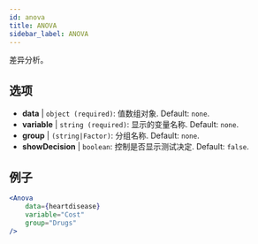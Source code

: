 ```yaml
---
id: anova
title: ANOVA
sidebar_label: ANOVA
---
```


差异分析。

## 选项

* __data__ | `object (required)`: 值数组对象. Default: `none`.
* __variable__ | `string (required)`: 显示的变量名称. Default: `none`.
* __group__ | `(string|Factor)`: 分组名称. Default: `none`.
* __showDecision__ | `boolean`: 控制是否显示测试决定. Default: `false`.


## 例子

```jsx live
<Anova
    data={heartdisease} 
    variable="Cost"
    group="Drugs"
/>
```
